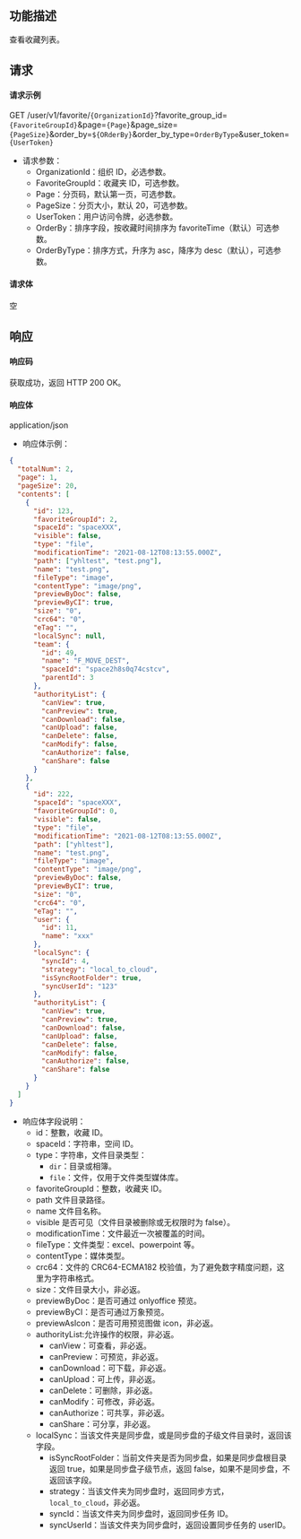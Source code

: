 ## 功能描述

查看收藏列表。

## 请求

#### 请求示例

GET /user/v1/favorite/`{OrganizationId}`?favorite_group_id=`{FavoriteGroupId}`&page=`{Page}`&page_size=`{PageSize}`&order_by=`${ORderBy}`&order_by_type=`OrderByType`&user_token=`{UserToken}`

- 请求参数：
  - OrganizationId：组织 ID，必选参数。
  - FavoriteGroupId：收藏夹 ID，可选参数。
  - Page：分页码，默认第一页，可选参数。
  - PageSize：分页大小，默认 20，可选参数。
  - UserToken：用户访问令牌，必选参数。
  - OrderBy：排序字段，按收藏时间排序为 favoriteTime（默认）可选参数。
  - OrderByType：排序方式，升序为 asc，降序为 desc（默认），可选参数。
  
#### 请求体

空

## 响应

#### 响应码

获取成功，返回 HTTP 200 OK。

#### 响应体

application/json

- 响应体示例：

```json
{
  "totalNum": 2,
  "page": 1,
  "pageSize": 20,
  "contents": [
    {
      "id": 123,
      "favoriteGroupId": 2,
      "spaceId": "spaceXXX",
      "visible": false,
      "type": "file",
      "modificationTime": "2021-08-12T08:13:55.000Z",
      "path": ["yhltest", "test.png"],
      "name": "test.png",
      "fileType": "image",
      "contentType": "image/png",
      "previewByDoc": false,
      "previewByCI": true,
      "size": "0",
      "crc64": "0",
      "eTag": "",
      "localSync": null,
      "team": {
        "id": 49,
        "name": "F_MOVE_DEST",
        "spaceId": "space2h8s0q74cstcv",
        "parentId": 3
      },
      "authorityList": {
        "canView": true,
        "canPreview": true,
        "canDownload": false,
        "canUpload": false,
        "canDelete": false,
        "canModify": false,
        "canAuthorize": false,
        "canShare": false
      }
    },
    {
      "id": 222,
      "spaceId": "spaceXXX",
      "favoriteGroupId": 0,
      "visible": false,
      "type": "file",
      "modificationTime": "2021-08-12T08:13:55.000Z",
      "path": ["yhltest"],
      "name": "test.png",
      "fileType": "image",
      "contentType": "image/png",
      "previewByDoc": false,
      "previewByCI": true,
      "size": "0",
      "crc64": "0",
      "eTag": "",
      "user": {
        "id": 11,
        "name": "xxx"
      },
      "localSync": {
        "syncId": 4,
        "strategy": "local_to_cloud",
        "isSyncRootFolder": true,
        "syncUserId": "123"
      },
      "authorityList": {
        "canView": true,
        "canPreview": true,
        "canDownload": false,
        "canUpload": false,
        "canDelete": false,
        "canModify": false,
        "canAuthorize": false,
        "canShare": false
      }
    }
  ]
}
```
- 响应体字段说明：
  - id：整數，收藏 ID。
  - spaceId：字符串，空间 ID。
  - type：字符串，文件目录类型：
    - `dir`：目录或相簿。
    - `file`：文件，仅用于文件类型媒体库。
  - favoriteGroupId：整数，收藏夹 ID。
  - path 文件目录路径。
  - name 文件目名称。
  - visible 是否可见（文件目录被删除或无权限时为 false）。
  - modificationTime：文件最近一次被覆盖的时间。
  - fileType：文件类型：excel、powerpoint 等。
  - contentType：媒体类型。
  - crc64：文件的 CRC64-ECMA182 校验值，为了避免数字精度问题，这里为字符串格式。
  - size：文件目录大小，非必返。
  - previewByDoc：是否可通过 onlyoffice 预览。
  - previewByCI：是否可通过万象预览。
  - previewAsIcon：是否可用预览图做 icon，非必返。
  - authorityList:允许操作的权限，非必返。
    - canView：可查看，非必返。
    - canPreview：可预览，非必返。
    - canDownload：可下载，非必返。
    - canUpload：可上传，非必返。
    - canDelete：可删除，非必返。
    - canModify：可修改，非必返。
    - canAuthorize：可共享，非必返。
    - canShare：可分享，非必返。
  - localSync：当该文件夹是同步盘，或是同步盘的子级文件目录时，返回该字段。
    - isSyncRootFolder：当前文件夹是否为同步盘，如果是同步盘根目录返回 true，如果是同步盘子级节点，返回 false，如果不是同步盘，不返回该字段。
    - strategy：当该文件夹为同步盘时，返回同步方式，`local_to_cloud`，非必返。
    - syncId：当该文件夹为同步盘时，返回同步任务 ID。
    - syncUserId：当该文件夹为同步盘时，返回设置同步任务的 userID。
